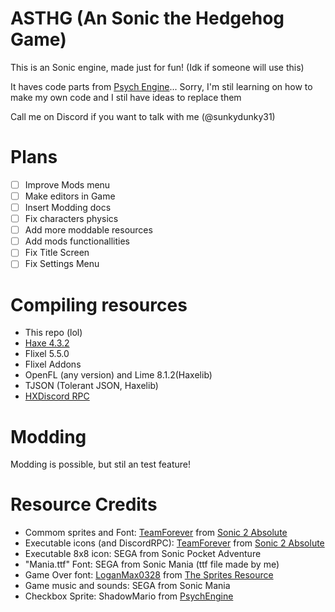 # ASTHG (An Sonic the Hedgehog Game)
This is an Sonic engine, made just for fun! (Idk if someone will use this)

It haves code parts from [Psych Engine](https://github.com/ShadowMario/FNF-PsychEngine/)... Sorry, I'm stil learning on how to make my own code and I stil have ideas to replace them

Call me on Discord if you want to talk with me (@sunkydunky31)

# Plans
- [ ] Improve Mods menu
- [ ] Make editors in Game
- [ ] Insert Modding docs
- [ ] Fix characters physics
- [ ] Add more moddable resources
- [ ] Add mods functionallities
- [ ] Fix Title Screen
- [ ] Fix Settings Menu

# Compiling resources
- This repo (lol)
- [Haxe 4.3.2](https://haxe.org/download/version/4.3.2/)
- Flixel 5.5.0
- Flixel Addons
- OpenFL (any version) and Lime 8.1.2(Haxelib)
- TJSON (Tolerant JSON, Haxelib)
- [HXDiscord RPC](https://github.com/FunkinCrew/hxdiscord_rpc)

# Modding
Modding is possible, but stil an test feature!

# Resource Credits
* Commom sprites and Font: [TeamForever](https://www.youtube.com/@teamforeverdev) from [Sonic 2 Absolute](https://teamforeveronline.wixsite.com/home/sonic-2-absolute)
* Executable icons (and DiscordRPC): [TeamForever](https://www.youtube.com/@teamforeverdev) from [Sonic 2 Absolute](https://teamforeveronline.wixsite.com/home/sonic-2-absolute)
* Executable 8x8 icon: SEGA from Sonic Pocket Adventure
* "Mania.ttf" Font: SEGA from Sonic Mania (ttf file made by me)
* Game Over font: [LoganMax0328](https://www.spriters-resource.com/profile/loganmax0328/) from [The Sprites Resource](https://www.spriters-resource.com/custom_edited/sonicthehedgehogcustoms/asset/222029/)
* Game music and sounds: SEGA from Sonic Mania
* Checkbox Sprite: ShadowMario from [PsychEngine](https://github.com/ShadowMario/FNF-PsychEngine/)
